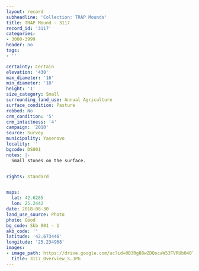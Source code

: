```yaml
---
layout: record
subheadline: 'Collection: TRAP Mounds'
title: TRAP Mound - 3117
record_id: '3117'
categories:
- 3000-3999
header: no
tags:
- ''

certainty: Certain
elevation: '430'
max_diameter: '16'
min_diameter: '10'
height: '1'
size_category: Small
surrounding_land_use: Annual Agriculture
surface_condition: Pasture
robbed: No
crm_condition: '5'
crm_intactness: '4'
campaign: '2010'
source: Survey
municipality: Yasenovo
locality: ''
bgcode: DS001
notes: |-
  Small stones on the surface.


rights: standard


maps:
  lat: 42.6285
  lon: 25.2442
date: 2018-08-30
land_use_source: Photo
photo: Good
bg_code: Skb 001 - 1
akb_code: ''
latitude: '42.673446'
longitude: '25.234968'
images:
- image_path: https://drive.google.com/uc?id=0B3Rg88wZDQscaW53TVRUb040Tnc
  title: 3117_Overview_S.JPG
---
```

